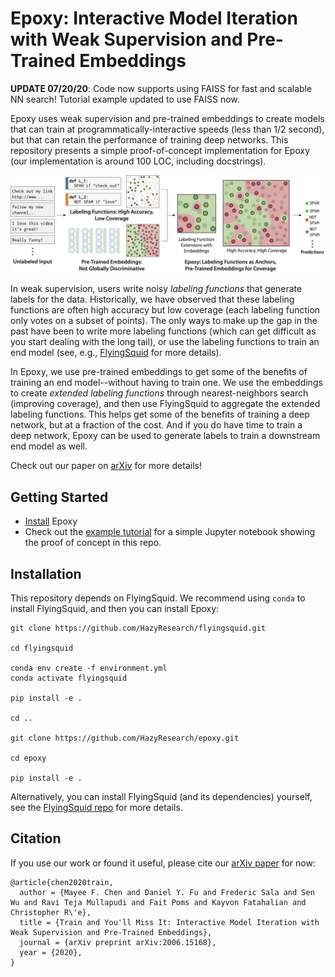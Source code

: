 # Epoxy: Interactive Model Iteration with Weak Supervision and Pre-Trained Embeddings

**UPDATE 07/20/20**: Code now supports using FAISS for fast and scalable NN
search! Tutorial example updated to use FAISS now.

Epoxy uses weak supervision and pre-trained embeddings to create models that
can train at programmatically-interactive speeds (less than 1/2 second), but
that can retain the performance of training deep networks.
This repository presents a simple proof-of-concept implementation for Epoxy
(our implementation is around 100 LOC, including docstrings).

<div>
  <img src="figs/figure_1_png.png" width="800">
</div>

In weak supervision, users write noisy _labeling functions_ that generate labels
for the data.
Historically, we have observed that these labeling functions are often
high accuracy but low coverage (each labeling function only votes on a subset of
points).
The only ways to make up the gap in the past have been to write more labeling
functions (which can get difficult as you start dealing with the long tail),
or use the labeling functions to train an end model (see, e.g.,
[FlyingSquid](https://github.com/HazyResearch/flyingsquid) for more details).

In Epoxy, we use pre-trained embeddings to get some of the benefits of training
an end model--without having to train one.
We use the embeddings to create _extended labeling functions_ through
nearest-neighbors search (improving coverage), and then use FlyingSquid to
aggregate the extended labeling functions.
This helps get some of the benefits of training a deep network, but at a
fraction of the cost.
And if you do have time to train a deep network, Epoxy can be used to generate
labels to train a downstream end model as well.

Check out our paper on [arXiv](https://arxiv.org/abs/2006.15168) for more details!

## Getting Started
* [Install](#installation) Epoxy
* Check out the [example tutorial](examples/example_tutorial.ipynb) for a simple
Jupyter notebook showing the proof of concept in this repo.

## Installation

This repository depends on FlyingSquid.
We recommend using `conda` to install FlyingSquid, and then you can install
Epoxy:

```
git clone https://github.com/HazyResearch/flyingsquid.git

cd flyingsquid

conda env create -f environment.yml
conda activate flyingsquid

pip install -e .

cd ..

git clone https://github.com/HazyResearch/epoxy.git

cd epoxy

pip install -e .
```

Alternatively, you can install FlyingSquid (and its dependencies) yourself,
see the [FlyingSquid repo](https://github.com/HazyResearch/flyingsquid)
for more details.


## Citation

If you use our work or found it useful, please cite our [arXiv paper](https://arxiv.org/abs/2006.15168) for now:
```
@article{chen2020train,
  author = {Mayee F. Chen and Daniel Y. Fu and Frederic Sala and Sen Wu and Ravi Teja Mullapudi and Fait Poms and Kayvon Fatahalian and Christopher R\'e},
  title = {Train and You'll Miss It: Interactive Model Iteration with Weak Supervision and Pre-Trained Embeddings},
  journal = {arXiv preprint arXiv:2006.15168},
  year = {2020},
}
```
